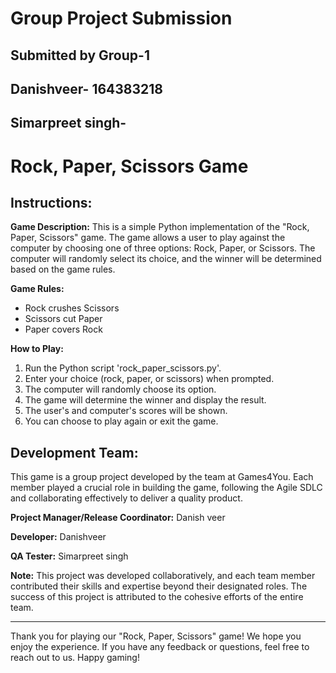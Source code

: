# Group Project Submission
## **Submitted by Group-1**
## **Danishveer- 164383218**
## **Simarpreet singh-**

# Rock, Paper, Scissors Game

## Instructions:

**Game Description:**
This is a simple Python implementation of the "Rock, Paper, Scissors" game. The game allows a user to play against the computer by choosing one of three options: Rock, Paper, or Scissors. The computer will randomly select its choice, and the winner will be determined based on the game rules.

**Game Rules:**
- Rock crushes Scissors
- Scissors cut Paper
- Paper covers Rock

**How to Play:**
1. Run the Python script 'rock_paper_scissors.py'.
2. Enter your choice (rock, paper, or scissors) when prompted.
3. The computer will randomly choose its option.
4. The game will determine the winner and display the result.
5. The user's and computer's scores will be shown.
6. You can choose to play again or exit the game.

## Development Team:

This game is a group project developed by the team at Games4You. Each member played a crucial role in building the game, following the Agile SDLC and collaborating effectively to deliver a quality product.

**Project Manager/Release Coordinator:**
Danish veer

**Developer:**
Danishveer

**QA Tester:**
Simarpreet singh 

**Note:**
This project was developed collaboratively, and each team member contributed their skills and expertise beyond their designated roles. The success of this project is attributed to the cohesive efforts of the entire team.

---

Thank you for playing our "Rock, Paper, Scissors" game! We hope you enjoy the experience. If you have any feedback or questions, feel free to reach out to us. Happy gaming!
